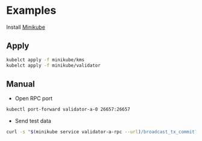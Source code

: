 # Examples
Install [Minikube](https://kubernetes.io/docs/tasks/tools/install-minikube/)

## Apply
```bash
kubelct apply -f minikube/kms
kubelct apply -f minikube/validator
```
## Manual


* Open RPC port
```bash
kubectl port-forward validator-a-0 26657:26657

```
* Send test data
```bash
curl -s "$(minikube service validator-a-rpc --url)/broadcast_tx_commit?tx=\"abcd\""
```
